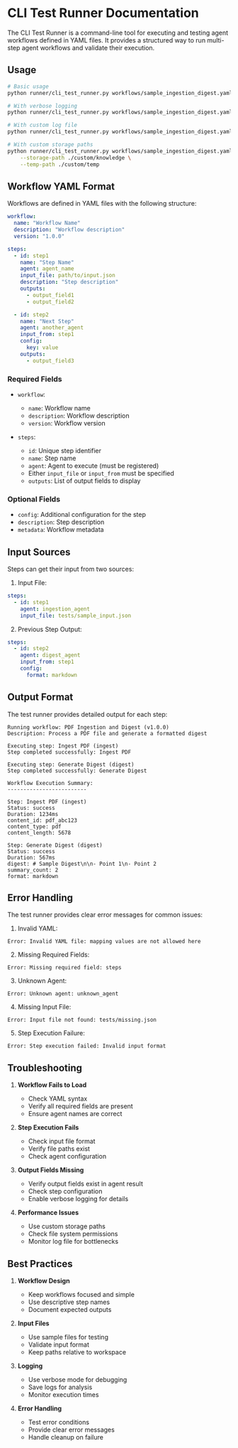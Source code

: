 # CLI Test Runner Documentation

The CLI Test Runner is a command-line tool for executing and testing agent workflows defined in YAML files. It provides a structured way to run multi-step agent workflows and validate their execution.

## Usage

```bash
# Basic usage
python runner/cli_test_runner.py workflows/sample_ingestion_digest.yaml

# With verbose logging
python runner/cli_test_runner.py workflows/sample_ingestion_digest.yaml --verbose

# With custom log file
python runner/cli_test_runner.py workflows/sample_ingestion_digest.yaml --log-file test_run.log

# With custom storage paths
python runner/cli_test_runner.py workflows/sample_ingestion_digest.yaml \
    --storage-path ./custom/knowledge \
    --temp-path ./custom/temp
```

## Workflow YAML Format

Workflows are defined in YAML files with the following structure:

```yaml
workflow:
  name: "Workflow Name"
  description: "Workflow description"
  version: "1.0.0"

steps:
  - id: step1
    name: "Step Name"
    agent: agent_name
    input_file: path/to/input.json
    description: "Step description"
    outputs:
      - output_field1
      - output_field2

  - id: step2
    name: "Next Step"
    agent: another_agent
    input_from: step1
    config:
      key: value
    outputs:
      - output_field3
```

### Required Fields

- `workflow`:
  - `name`: Workflow name
  - `description`: Workflow description
  - `version`: Workflow version

- `steps`:
  - `id`: Unique step identifier
  - `name`: Step name
  - `agent`: Agent to execute (must be registered)
  - Either `input_file` or `input_from` must be specified
  - `outputs`: List of output fields to display

### Optional Fields

- `config`: Additional configuration for the step
- `description`: Step description
- `metadata`: Workflow metadata

## Input Sources

Steps can get their input from two sources:

1. Input File:
```yaml
steps:
  - id: step1
    agent: ingestion_agent
    input_file: tests/sample_input.json
```

2. Previous Step Output:
```yaml
steps:
  - id: step2
    agent: digest_agent
    input_from: step1
    config:
      format: markdown
```

## Output Format

The test runner provides detailed output for each step:

```
Running workflow: PDF Ingestion and Digest (v1.0.0)
Description: Process a PDF file and generate a formatted digest

Executing step: Ingest PDF (ingest)
Step completed successfully: Ingest PDF

Executing step: Generate Digest (digest)
Step completed successfully: Generate Digest

Workflow Execution Summary:
-------------------------

Step: Ingest PDF (ingest)
Status: success
Duration: 1234ms
content_id: pdf_abc123
content_type: pdf
content_length: 5678

Step: Generate Digest (digest)
Status: success
Duration: 567ms
digest: # Sample Digest\n\n- Point 1\n- Point 2
summary_count: 2
format: markdown
```

## Error Handling

The test runner provides clear error messages for common issues:

1. Invalid YAML:
```
Error: Invalid YAML file: mapping values are not allowed here
```

2. Missing Required Fields:
```
Error: Missing required field: steps
```

3. Unknown Agent:
```
Error: Unknown agent: unknown_agent
```

4. Missing Input File:
```
Error: Input file not found: tests/missing.json
```

5. Step Execution Failure:
```
Error: Step execution failed: Invalid input format
```

## Troubleshooting

1. **Workflow Fails to Load**
   - Check YAML syntax
   - Verify all required fields are present
   - Ensure agent names are correct

2. **Step Execution Fails**
   - Check input file format
   - Verify file paths exist
   - Check agent configuration

3. **Output Fields Missing**
   - Verify output fields exist in agent result
   - Check step configuration
   - Enable verbose logging for details

4. **Performance Issues**
   - Use custom storage paths
   - Check file system permissions
   - Monitor log file for bottlenecks

## Best Practices

1. **Workflow Design**
   - Keep workflows focused and simple
   - Use descriptive step names
   - Document expected outputs

2. **Input Files**
   - Use sample files for testing
   - Validate input format
   - Keep paths relative to workspace

3. **Logging**
   - Use verbose mode for debugging
   - Save logs for analysis
   - Monitor execution times

4. **Error Handling**
   - Test error conditions
   - Provide clear error messages
   - Handle cleanup on failure 